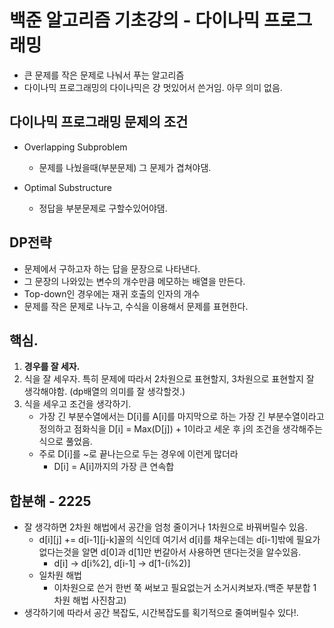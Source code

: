 # 백준 알고리즘 기초강의 - 다이나믹 프로그래밍

- 큰 문제를 작은 문제로 나눠서 푸는 알고리즘
- 다이나믹 프로그래밍의 다이나믹은 걍 멋있어서 쓴거임. 아무 의미 없음.

## 다이나믹 프로그래밍 문제의 조건

- Overlapping Subproblem
  - 문제를 나눴을때(부분문제) 그 문제가 겹쳐야댐.

- Optimal Substructure
  - 정답을 부분문제로 구할수있어야댐.

## DP전략

- 문제에서 구하고자 하는 답을 문장으로 나타낸다.
- 그 문장의 나와있는 변수의 개수만큼 메모하는 배열을 만든다.
- Top-down인 경우에는 재귀 호출의 인자의 개수
- 문제를 작은 문제로 나누고, 수식을 이용해서 문제를 표현한다.



## 핵심.

1. **경우를 잘 세자.**
2. 식을 잘 세우자. 특히 문제에 따라서 2차원으로 표현할지, 3차원으로 표현할지 잘 생각해야함. (dp배열의 의미를 잘 생각할것.)
3. 식을 세우고 조건을 생각하기.
   - 가장 긴 부분수열에서는 D[i]를 A[i]를 마지막으로 하는 가장 긴 부분수열이라고 정의하고 점화식을 D[i] = Max(D[j]) + 1이라고 세운 후 j의 조건을 생각해주는식으로 풀었음.
   - 주로 D[i]를 ~로 끝나는으로 두는 경우에 이런게 많더라
     - D[i] = A[i]까지의 가장 큰 연속합

## 합분해 - 2225

- 잘 생각하면 2차원 해법에서 공간을 엄청 줄이거나 1차원으로 바꿔버릴수 있음.
  - d\[i]\[j] += d\[i-1]\[j-k]꼴의 식인데 여기서 d\[i]를 채우는데는 d\[i-1]밖에 필요가 없다는것을 알면 d[0]과 d[1]만 번갈아서 사용하면 댄다는것을 알수있음.
    - d\[i] -> d[i%2], d\[i-1] -> d\[1-(i%2)]
  - 일차원 해법
    - 이차원으로 쓴거 한번 쭉 써보고 필요없는거 소거시켜보자.(백준 부분합 1차원 해법 사진참고)
- 생각하기에 따라서 공간 복잡도, 시간복잡도를 획기적으로 줄여버릴수 있다!.

